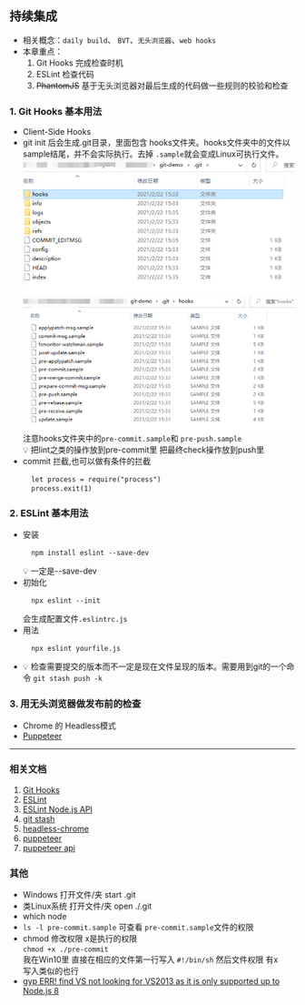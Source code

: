 ## 持续集成
- 相关概念：`daily build`、 `BVT`、`无头浏览器`、`web hooks`
- 本章重点：  
  1. Git Hooks 完成检查时机
  1. ESLint 检查代码
  1. ~~PhantomJS~~ 基于无头浏览器对最后生成的代码做一些规则的校验和检查
### 1. Git Hooks 基本用法
- Client-Side Hooks
- git init 后会生成.git目录，里面包含 hooks文件夹。hooks文件夹中的文件以sample结尾，并不会实际执行。去掉 `.sample`就会变成Linux可执行文件。
  ![git-demo-git](./assets/git-demo-hooks.png)  
  ![git-demo-git-hooks](./assets/git-demo-hooks2.png)  
  注意hooks文件夹中的`pre-commit.sample`和 `pre-push.sample`  
  💡 把lint之类的操作放到pre-commit里  把最终check操作放到push里
- commit 拦截,也可以做有条件的拦截
  ```
    let process = require("process")
    process.exit(1)
  ```
### 2. ESLint 基本用法
- 安装
  ```
    npm install eslint --save-dev
  ```  
  💡 一定是--save-dev
- 初始化
  ```
    npx eslint --init
  ```  
  会生成配置文件`.eslintrc.js`
- 用法
  ```
    npx eslint yourfile.js
  ```
- 💡 检查需要提交的版本而不一定是现在文件呈现的版本。需要用到git的一个命令  `git stash push -k`

### 3. 用无头浏览器做发布前的检查
- Chrome 的 Headless模式
- [Puppeteer](https://www.npmjs.com/package/puppeteer)

---
### 相关文档
1. [Git Hooks](https://git-scm.com/book/en/v2/Customizing-Git-Git-Hooks)
1. [ESLint](https://eslint.org/)
1. [ESLint Node.js API](https://eslint.org/docs/developer-guide/nodejs-api)
1. [git stash](https://git-scm.com/docs/git-stash)
1. [headless-chrome](https://developers.google.com/web/updates/2017/04/headless-chrome)
1. [puppeteer](https://developers.google.com/web/tools/puppeteer)
1. [puppeteer api](https://github.com/puppeteer/puppeteer/blob/v7.1.0/docs/api.md)
### 其他
- Windows 打开文件/夹  start .git
- 类Linux系统  打开文件/夹 open ./.git
- which node
- `ls -l pre-commit.sample` 可查看 `pre-commit.sample`文件的权限
- chmod 修改权限 x是执行的权限  
  `chmod +x ./pre-commit`  
  我在Win10里 直接在相应的文件第一行写入 `#!/bin/sh` 然后文件权限 有x  
  写入类似的也行
- [gyp ERR! find VS not looking for VS2013 as it is only supported up to Node.js 8](https://juejin.cn/post/6897104970470916103)

  
